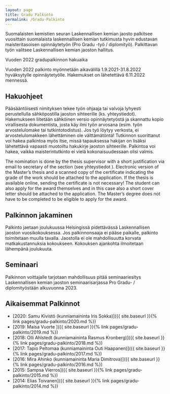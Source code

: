 ```yaml
---
layout: page
title: Gradu Palkinto
permalink: /Gradu-Palkinto
---
```


Suomalaisten kemistien seuran Laskennallisen kemian jaosto palkitsee vuosittain suomalaista laskennallisen kemian tutkimusta hyvin edustavan maisteritasoisen opinnäytetyön (Pro Gradu -työ / diplomityö). Palkittavan työn valitsee Laskennallisen kemian jaoston hallitus.

Vuoden 2022 gradupalkinnon hakuaika

Vuoden 2022 palkinto myönnetään aikavälillä 1.9.2021-31.8.2022 hyväksytylle opinnäytetyölle. Hakemukset on lähetettävä 6.11.2022 mennessä.

## Hakuohjeet

Pääsääntöisesti nimityksen tekee työn ohjaaja tai valvoja lyhyesti perustellulla sähköpostilla jaoston sihteerille (ks. yhteystiedot). Hakemukseen liitetään sähköinen versio opinnäytetyöstä ja skannattu kopio virallisesta dokumentista, josta käy ilmi työn arvosana (esim. työn arvostelulomake tai tutkintotodistus). Jos työ löytyy verkosta, ei arvostelulomakkeen lähettäminen ole välttämätöntä! Tutkinnon suorittanut voi hakea palkintoa myös itse, missä tapauksessa hakijan on lisäksi lähetettävä vapaasti muotoiltu hakukirje jaoston sihteerille. Palkintoa voi hakea, vaikka maisterintutkinto ei vielä kokonaisuudessaan olisi valmis.

The nomination is done by the thesis supervisor with a short justification via email to secretary of the section (see yhteystiedot ). Electronic version of the Master’s thesis and a scanned copy of the certificate indicating the grade of the work should be attached to the application. If the thesis is available online, sending the certificate is not necessary! The student can also apply for the award themselves and in this case also a short cover letter should be attached to the application. The Master’s degree does not have to be completed to be eligible to apply for the award.

## Palkinnon jakaminen

Palkinto jaetaan joulukuussa Helsingissä pidettävässä Laskennallisen jaoston vuosikokouksessa. Jos palkinnonsaaja ei pääse paikalle, palkinto toimitetaan muulla tavalla. Jaostolla ei ole mahdollisuutta korvata matkakustannuksia kokoukseen. Kokouksen ajankohta ilmoitetaan lähempänä joulukuuta.

## Seminaari

Palkinnon voittajalle tarjotaan mahdollisuus pitää seminaariesitys Laskennallisen kemian jaoston seminaarisarjassa Pro Gradu- / diplomityöstään alkuvuonna 2023.


## Aikaisemmat Palkinnot

- [2020: Samu Kivistö (kunniamaininta Iris Sokka)]({{ site.baseurl }}{% link pages/gradu-palkinto/2020.md %})
- [2019: Maisa Vuorte ]({{ site.baseurl }}{% link pages/gradu-palkinto/2019.md %})
- [2018: Olli Ahlstedt (kunniamaininta Rasmus Kronberg)]({{ site.baseurl }}{% link pages/gradu-palkinto/2018.md %})
- [2017: Tapio Peltomaa (kunniamaininta Outi Haapanen)]({{ site.baseurl }}{% link pages/gradu-palkinto/2017.md %})
- [2016: Mira Ahinko (kunniamaininta Maria Dimitrova)]({{ site.baseurl }}{% link pages/gradu-palkinto/2016.md %})
- [2015: Sampsa Vierros]({{ site.baseurl }}{% link pages/gradu-palkinto/2015.md %})
- [2014: Elias Toivanen]({{ site.baseurl }}{% link pages/gradu-palkinto/2014.md %})
